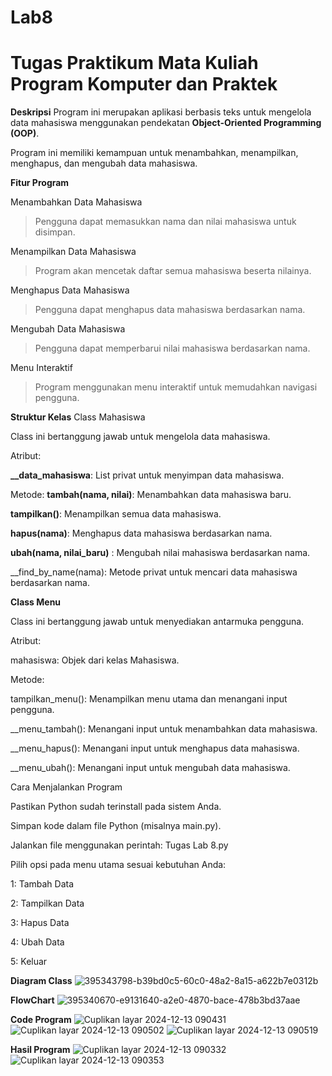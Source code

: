 # Lab8
Tugas Praktikum  Mata Kuliah Program Komputer dan Praktek
==========================================================================================================================

**Deskripsi**
Program ini merupakan aplikasi berbasis teks untuk mengelola data mahasiswa menggunakan pendekatan **Object-Oriented Programming (OOP)**. 

Program ini memiliki kemampuan untuk menambahkan, menampilkan, menghapus, dan mengubah data mahasiswa.

**Fitur Program**

Menambahkan Data Mahasiswa

> Pengguna dapat memasukkan nama dan nilai mahasiswa untuk disimpan.

Menampilkan Data Mahasiswa
    
> Program akan mencetak daftar semua mahasiswa beserta nilainya.

Menghapus Data Mahasiswa

> Pengguna dapat menghapus data mahasiswa berdasarkan nama.

Mengubah Data Mahasiswa

> Pengguna dapat memperbarui nilai mahasiswa berdasarkan nama.

Menu Interaktif

> Program menggunakan menu interaktif untuk memudahkan navigasi pengguna.

**Struktur Kelas**
Class Mahasiswa

Class ini bertanggung jawab untuk mengelola data mahasiswa.

Atribut:

**__data_mahasiswa**: List privat untuk menyimpan data mahasiswa.

Metode:
**tambah(nama, nilai)**: Menambahkan data mahasiswa baru.

**tampilkan()**: Menampilkan semua data mahasiswa.

**hapus(nama)**: Menghapus data mahasiswa berdasarkan nama.

**ubah(nama, nilai_baru)** : Mengubah nilai mahasiswa berdasarkan nama.

__find_by_name(nama): Metode privat untuk mencari data mahasiswa berdasarkan nama.

**Class Menu**

Class ini bertanggung jawab untuk menyediakan antarmuka pengguna.

Atribut:

mahasiswa: Objek dari kelas Mahasiswa.

Metode:

tampilkan_menu(): Menampilkan menu utama dan menangani input pengguna.

__menu_tambah(): Menangani input untuk menambahkan data mahasiswa.

__menu_hapus(): Menangani input untuk menghapus data mahasiswa.

__menu_ubah(): Menangani input untuk mengubah data mahasiswa.

Cara Menjalankan Program

Pastikan Python sudah terinstall pada sistem Anda.

Simpan kode dalam file Python (misalnya main.py).

Jalankan file menggunakan perintah:
Tugas Lab 8.py

Pilih opsi pada menu utama sesuai kebutuhan Anda:

1: Tambah Data

2: Tampilkan Data

3: Hapus Data

4: Ubah Data

5: Keluar

**Diagram Class**
![395343798-b39bd0c5-60c0-48a2-8a15-a622b7e0312b](https://github.com/user-attachments/assets/acdc2785-af96-48dd-9981-99f94e02e685)

**FlowChart**
![395340670-e9131640-a2e0-4870-bace-478b3bd37aae](https://github.com/user-attachments/assets/f1e882e8-0902-476a-915f-a73c0825df5c)

**Code Program**
![Cuplikan layar 2024-12-13 090431](https://github.com/user-attachments/assets/8d8e21f4-1348-4f8a-ba5e-f11313177a91)
![Cuplikan layar 2024-12-13 090502](https://github.com/user-attachments/assets/7476da38-8a22-46a9-b032-a8b1245e7338)
![Cuplikan layar 2024-12-13 090519](https://github.com/user-attachments/assets/1285ebc7-6a1a-4ea1-bf99-dbe70280d86a)

**Hasil Program**
![Cuplikan layar 2024-12-13 090332](https://github.com/user-attachments/assets/4736cfc8-d710-42ea-82f9-9554af5bc35f)
![Cuplikan layar 2024-12-13 090353](https://github.com/user-attachments/assets/5ae0099f-5539-4fc0-bf1f-ca9fcbc33ba2)




